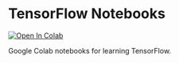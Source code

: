 # TensorFlow Notebooks

[![Open In Colab](https://colab.research.google.com/assets/colab-badge.svg)](https://colab.research.google.com/github/AlumiK/tensorflow-notebooks/)

Google Colab notebooks for learning TensorFlow.

